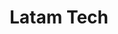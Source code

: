 ---
title: Latam Tech
image: "/assets/img/resources/entrepreneurship/latam.png"
description: Meetups every month where noted entrepreneurs, hackers, investors and tech people get together to discuss trends and opportunities in the convergence of tech startups, technology and Latin America
categories:
  - Networking Group
link: https://www.latamtechmeetup.com/
---